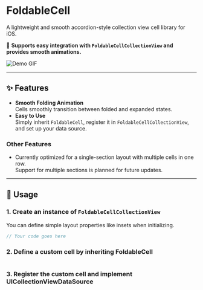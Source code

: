 # FoldableCell

A lightweight and smooth accordion-style collection view cell library for iOS.

📌 **Supports easy integration with `FoldableCellCollectionView` and provides smooth animations.**  

![Demo GIF](path/to/demo.gif) <!-- 여기에 GIF 파일을 추가해주세요 -->

---

## ✨ Features

- **Smooth Folding Animation**  
  Cells smoothly transition between folded and expanded states.  
- **Easy to Use**  
  Simply inherit `FoldableCell`, register it in `FoldableCellCollectionView`, and set up your data source.

### Other Features  
- Currently optimized for a single-section layout with multiple cells in one row.  
  Support for multiple sections is planned for future updates.  

---

## 🚀 Usage

### 1. Create an instance of `FoldableCellCollectionView`
You can define simple layout properties like insets when initializing.

```swift
// Your code goes here
```

### 2. Define a custom cell by inheriting FoldableCell
``` swift

```

### 3. Register the custom cell and implement UICollectionViewDataSource
``` swift

```
